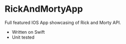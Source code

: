 # RickAndMortyApp

Full featured IOS App showcasing of Rick and Morty API.

- Written on Swift
- Unit tested
